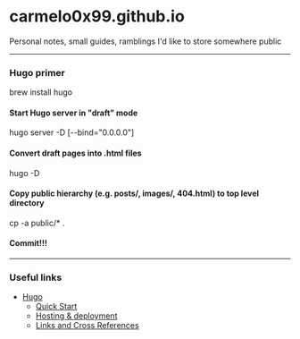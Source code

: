 # carmelo0x99.github.io
Personal notes, small guides, ramblings I'd like to store somewhere public

----

### Hugo primer
brew install hugo

#### Start Hugo server in "draft" mode
hugo server -D [--bind="0.0.0.0"]

#### Convert draft pages into .html files
hugo -D

#### Copy public hierarchy (e.g. posts/, images/, 404.html) to top level directory
cp -a public/* .

#### Commit!!!

----

### Useful links
- [Hugo](https://gohugo.io)
  - [Quick Start](https://gohugo.io/getting-started/quick-start/)
  - [Hosting & deployment](https://gohugo.io/hosting-and-deployment/)
  - [Links and Cross References](https://gohugo.io/content-management/cross-references/)

